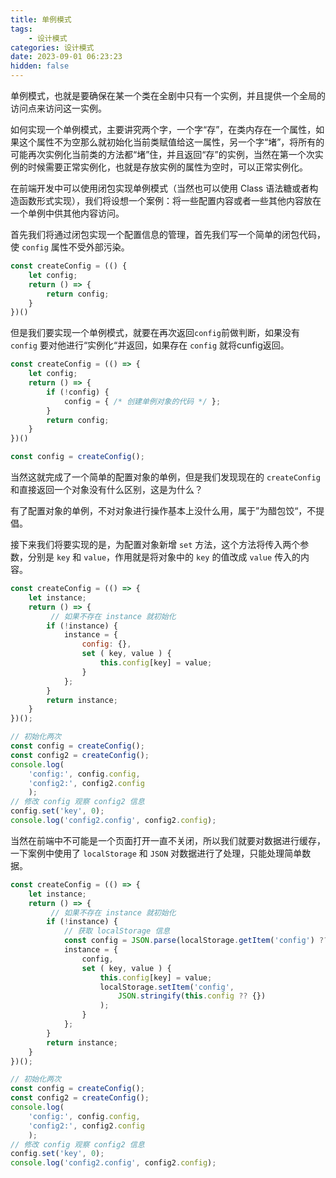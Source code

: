 ```yaml
---
title: 单例模式
tags: 
	- 设计模式
categories: 设计模式
date: 2023-09-01 06:23:23
hidden: false
---
```

单例模式，也就是要确保在某一个类在全剧中只有一个实例，并且提供一个全局的访问点来访问这一实例。

如何实现一个单例模式，主要讲究两个字，一个字“存”，在类内存在一个属性，如果这个属性不为空那么就初始化当前类赋值给这一属性，另一个字“堵”，将所有的可能再次实例化当前类的方法都“堵”住，并且返回“存”的实例，当然在第一个次实例的时候需要正常实例化，也就是存放实例的属性为空时，可以正常实例化。

在前端开发中可以使用闭包实现单例模式（当然也可以使用 Class 语法糖或者构造函数形式实现），我们将设想一个案例：将一些配置内容或者一些其他内容放在一个单例中供其他内容访问。

首先我们将通过闭包实现一个配置信息的管理，首先我们写一个简单的闭包代码，使 `config` 属性不受外部污染。

```js
const createConfig = (() {
	let config;
	return () => {
		return config;
	}
})()
```

但是我们要实现一个单例模式，就要在再次返回`config`前做判断，如果没有 `config` 要对他进行“实例化“并返回，如果存在 `config` 就将cunfig返回。

```js
const createConfig = (() => {
	let config;
	return () => {
		if (!config) {
			config = { /* 创建单例对象的代码 */ };
		}
		return config;
	}
})()

const config = createConfig();
```

当然这就完成了一个简单的配置对象的单例，但是我们发现现在的 `createConfig` 和直接返回一个对象没有什么区别，这是为什么？

有了配置对象的单例，不对对象进行操作基本上没什么用，属于”为醋包饺“，不提倡。

接下来我们将要实现的是，为配置对象新增 `set` 方法，这个方法将传入两个参数，分别是 `key` 和 `value`，作用就是将对象中的 `key` 的值改成 `value` 传入的内容。

```js
const createConfig = (() => {
	let instance;
	return () => {
		 // 如果不存在 instance 就初始化
		if (!instance) {
			instance = {
				config: {},
				set ( key, value ) {
					this.config[key] = value;
				}
			};
		}
		return instance;
	}
})();

// 初始化两次
const config = createConfig();
const config2 = createConfig();
console.log(
	'config:', config.config,
	'config2:', config2.config
	);
// 修改 config 观察 config2 信息
config.set('key', 0);
console.log('config2.config', config2.config);
```

当然在前端中不可能是一个页面打开一直不关闭，所以我们就要对数据进行缓存，一下案例中使用了 `localStorage` 和 `JSON` 对数据进行了处理，只能处理简单数据。 

```js
const createConfig = (() => {
	let instance;
	return () => {
		 // 如果不存在 instance 就初始化
		if (!instance) {
			// 获取 localStorage 信息
			const config = JSON.parse(localStorage.getItem('config') ?? '{}')
			instance = {
				config,
				set ( key, value ) {
					this.config[key] = value;
					localStorage.setItem('config', 
						JSON.stringify(this.config ?? {})
					);
				}
			};
		}
		return instance;
	}
})();

// 初始化两次
const config = createConfig();
const config2 = createConfig();
console.log(
	'config:', config.config,
	'config2:', config2.config
	);
// 修改 config 观察 config2 信息
config.set('key', 0);
console.log('config2.config', config2.config);
```